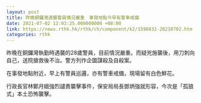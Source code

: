 ```yaml
---
layout: post
title: 昨晚銅鑼灣遇襲警員情況嚴重　事發地點今早有警車戒備
date: 2021-07-02 12:03:25.000000000 +08:00
link: https://news.rthk.hk/rthk/ch/component/k2/1598832-20210702.htm
categories: rthk
---
```


昨晚在銅鑼灣執勤時遇襲的28歲警員，目前情況嚴重。而疑兇施襲後，用刀刺向自己，送院搶救後不治。警方列作企圖謀殺及自殺案。

在事發地點附近，早上有警員巡邏，亦有警車戒備，現場留有白色鮮花。

行政長官林鄭月娥強烈譴責襲擊事件，保安局局長鄧炳強就形容，今次是「孤狼式」本土恐怖襲擊。
